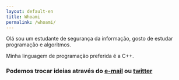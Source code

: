 ```yaml
---
layout: default-en
title: Whoami
permalink: /whoami/
---
```


Olá sou um estudante de segurança da informação, gosto de estudar programação e algoritmos.

Minha linguagem de programação preferida é a C++.

### Podemos trocar ideias através do [e-mail](mailto:growlnx@protonmail.com) ou [twitter](https://twitter.com/growlnx)
